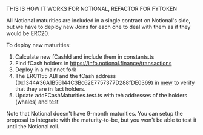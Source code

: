 THIS IS HOW IT WORKS FOR NOTIONAL, REFACTOR FOR FYTOKEN

All Notional maturities are included in a single contract on Notional's side, but we have to deploy new Joins for each one to deal with them as if they would be ERC20.

To deploy new maturities:

1. Calculate new fCashId and include them in constants.ts
2. Find fCash holders in https://info.notional.finance/transactions
3. Deploy in a mainnet fork
4. The ERC1155 ABI and the fCash address (0x1344A36A1B56144C3Bc62E7757377D288fDE0369) in [mew](https://www.myetherwallet.com/wallet/interact) to verify that they are in fact holders.
5. Update addFCashMaturities.test.ts with teh addresses of the holders (whales) and test

Note that Notional doesn't have 9-month maturities. You can setup the proposal to integrate with the maturity-to-be, but you won't be able to test it until the Notional roll.
